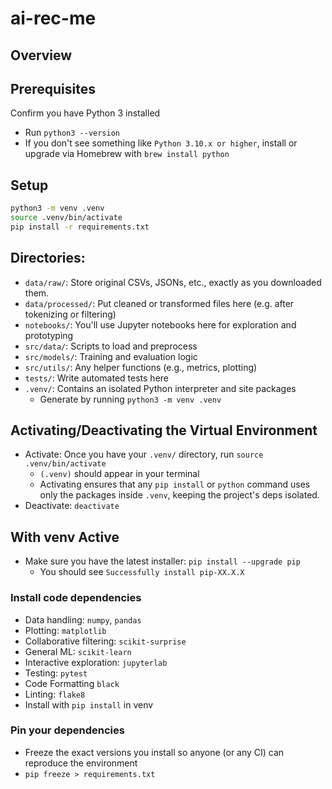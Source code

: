 # ai-rec-me

## Overview


## Prerequisites
Confirm you have Python 3 installed
- Run `python3 --version`
- If you don't see something like `Python 3.10.x or higher`, install or upgrade via Homebrew with `brew install python`

## Setup
```bash
python3 -m venv .venv
source .venv/bin/activate
pip install -r requirements.txt
```

## Directories:
- `data/raw/`: Store original CSVs, JSONs, etc., exactly as you downloaded them.
- `data/processed/`: Put cleaned or transformed files here (e.g. after tokenizing or filtering)
- `notebooks/`: You'll use Jupyter notebooks here for exploration and prototyping
- `src/data/`: Scripts to load and preprocess
- `src/models/`: Training and evaluation logic
- `src/utils/`: Any helper functions (e.g., metrics, plotting)
- `tests/`: Write automated tests here
- `.venv/`: Contains an isolated Python interpreter and site packages
  - Generate by running `python3 -m venv .venv`

## Activating/Deactivating the Virtual Environment
- Activate: Once you have your `.venv/` directory, run `source .venv/bin/activate`
  - `(.venv)` should appear in your terminal
  - Activating ensures that any `pip install` or `python` command uses only the packages inside `.venv`, keeping the project's deps isolated.
- Deactivate: `deactivate`

## With venv Active
- Make sure you have the latest installer: `pip install --upgrade pip`
  - You should see `Successfully install pip-XX.X.X`

### Install code dependencies
- Data handling: `numpy`, `pandas`
- Plotting: `matplotlib`
- Collaborative filtering: `scikit-surprise`
- General ML: `scikit-learn`
- Interactive exploration: `jupyterlab`
- Testing: `pytest`
- Code Formatting `black`
- Linting: `flake8`
- Install with `pip install` in venv

### Pin your dependencies
- Freeze the exact versions you install so anyone (or any CI) can reproduce the environment
- `pip freeze > requirements.txt`


